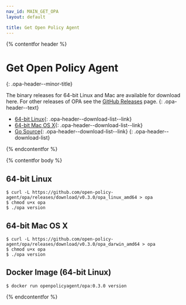 ```yaml
---
nav_id: MAIN_GET_OPA
layout: default

title: Get Open Policy Agent
---
```


{% contentfor header %}

# Get Open Policy Agent
{: .opa-header--minor-title}

The binary releases for 64-bit Linux and Mac are available for download here. For other releases of OPA see the [GitHub Releases](https://github.com/open-policy-agent/opa/releases) page.
{: .opa-header--text}

  * [64-bit Linux](https://github.com/open-policy-agent/opa/releases/download/v0.3.0/opa_linux_amd64){: .opa-header--download-list--link}
  * [64-bit Mac OS X](https://github.com/open-policy-agent/opa/releases/download/v0.3.0/opa_darwin_amd64){: .opa-header--download-list--link}
  * [Go Source](https://github.com/open-policy-agent/opa/archive/v0.3.0.tar.gz){: .opa-header--download-list--link}
  {: .opa-header--download-list}

{% endcontentfor %}

{% contentfor body %}

## 64-bit Linux

```shell
$ curl -L https://github.com/open-policy-agent/opa/releases/download/v0.3.0/opa_linux_amd64 > opa
$ chmod u+x opa
$ ./opa version
```

## 64-bit Mac OS X

```shell
$ curl -L https://github.com/open-policy-agent/opa/releases/download/v0.3.0/opa_darwin_amd64 > opa
$ chmod u+x opa
$ ./opa version
```

## Docker Image (64-bit Linux)
```shell
$ docker run openpolicyagent/opa:0.3.0 version
```

{% endcontentfor %}
